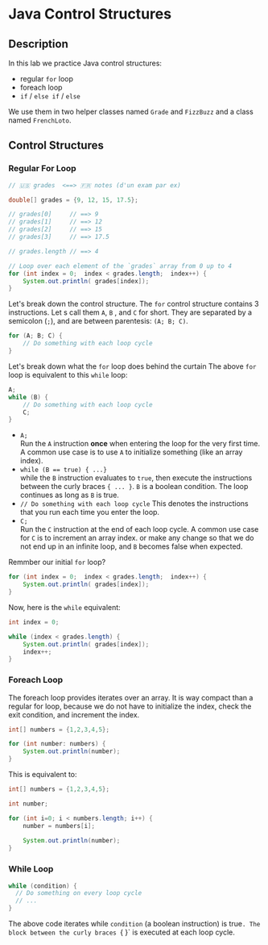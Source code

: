 # Java Control Structures

## Description

In this lab we practice Java control structures:

- regular `for` loop
- foreach loop
- `if` / `else if` / `else`

We use them in two helper classes named `Grade` and `FizzBuzz` and a class named `FrenchLoto`.

## Control Structures

### Regular For Loop

```java
// 🇺🇸 grades  <==> 🇫🇷 notes (d'un exam par ex)

double[] grades = {9, 12, 15, 17.5};

// grades[0]     // ==> 9
// grades[1]     // ==> 12
// grades[2]     // ==> 15
// grades[3]     // ==> 17.5

// grades.length // ==> 4

// Loop over each element of the `grades` array from 0 up to 4
for (int index = 0;  index < grades.length;  index++) {
    System.out.println( grades[index]);
}
```

Let's break down the control structure.
The `for` control structure contains 3 instructions. 
Let s call them `A`, `B` , and `C` for short.
They are separated by a semicolon (`;`), and are between parentesis: `(A; B; C)`.

```java
for (A; B; C) {
    // Do something with each loop cycle
}
```

Let's break down what the `for` loop does behind the curtain
The above `for` loop is equivalent to this `while` loop:

```java
A;
while (B) {
    // Do something with each loop cycle
    C;
}
```


- `A;`  
  Run the `A` instruction **once** when entering the loop for the very first time. 
  A common use case is to use `A` to initialize something (like an array index).
- `while (B == true) { ...}`  
  while the `B` instruction evaluates to `true`, then execute the instructions between the curly braces `{ ... }`.
  `B` is a boolean condition. The loop continues as long as `B` is true.
- `// Do something with each loop cycle`
  This denotes the instructions that you run each time you enter the loop.
- `C;`   
  Run the `C` instruction at the end of each loop cycle.
  A common use case for `C` is to increment an array index.
  or make any change so that we do not end up in an infinite loop, 
  and `B` becomes false when expected.

Remmber our initial `for` loop?

```java
for (int index = 0;  index < grades.length;  index++) {
    System.out.println( grades[index]);
}
```

Now, here is the `while` equivalent:

```java
int index = 0;

while (index < grades.length) {
    System.out.println( grades[index]);
    index++;
}
```

### Foreach Loop

The foreach loop provides iterates over an array. 
It is way compact than a regular for loop, because 
we do not have to initialize the index, check the exit condition, 
and increment the index.

```java
int[] numbers = {1,2,3,4,5};

for (int number: numbers) {
    System.out.println(number);
}
```

This is equivalent to:

```java
int[] numbers = {1,2,3,4,5};

int number;

for (int i=0; i < numbers.length; i++) {
    number = numbers[i];
    
    System.out.println(number);  
}
```

### While Loop

```java
while (condition) {
  // Do something on every loop cycle
  // ...
}
```

The above code iterates while `condition` (a boolean instruction) is true`.
The block between the curly braces `{ }` is executed at each loop cycle.

